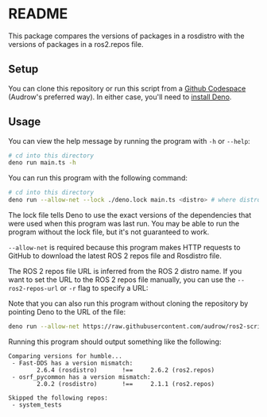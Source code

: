 # README

This package compares the versions of packages in a rosdistro with the versions
of packages in a ros2.repos file.

## Setup

You can clone this repository or run this script from a
[Github Codespace](https://github.com/features/codespaces) (Audrow's preferred
way). In either case, you'll need to
[install Deno](https://deno.land/manual@v1.30.3/getting_started/installation).

## Usage

You can view the help message by running the program with `-h` or `--help`:

```bash
# cd into this directory
deno run main.ts -h
```

You can run this program with the following command:

```bash
# cd into this directory
deno run --allow-net --lock ./deno.lock main.ts <distro> # where distro is humble, foxy, etc.
```

The lock file tells Deno to use the exact versions of the dependencies that were
used when this program was last run. You may be able to run the program without
the lock file, but it's not guaranteed to work.

`--allow-net` is required because this program makes HTTP requests to GitHub to
download the latest ROS 2 repos file and Rosdistro file.

The ROS 2 repos file URL is inferred from the ROS 2 distro name. If you want to
set the URL to the ROS 2 repos file manually, you can use the `--ros2-repos-url`
or `-r` flag to specify a URL:

Note that you can also run this program without cloning the repository by
pointing Deno to the URL of the file:

```bash
deno run --allow-net https://raw.githubusercontent.com/audrow/ros2-scripts-deno/main/compare_ros2repos_and_rosdistro_versions/main.ts -h
```

Running this program should output something like the following:

```text
Comparing versions for humble...
 - Fast-DDS has a version mismatch:
        2.6.4 (rosdistro)       !==     2.6.2 (ros2.repos)
 - osrf_pycommon has a version mismatch:
        2.0.2 (rosdistro)       !==     2.1.1 (ros2.repos)

Skipped the following repos:
 - system_tests
```
